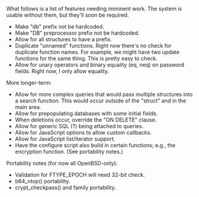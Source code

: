 What follows is a list of features needing imminent work.  The system is
usable without them, but they'll soon be required.

- Make "db" prefix not be hardcoded.
- Make "DB" preprocessor prefix not be hardcoded.
- Allow for all structures to have a prefix.
- Duplicate "unnamed" functions.  Right now there's no check for
  duplicate function names.  For example, we might have two update
  functions for the same thing.  This is pretty easy to check.
- Allow for unary operators and binary equality (eq, neq) on password
  fields.  Right now, I only allow equality.

More longer-term:

- Allow for more complex queries that would pass multiple structures
  into a search function.  This would occur outside of the "struct" and
  in the main area.
- Allow for prepopulating databases with some initial fields.
- When deletions occur, override the "ON DELETE" clause.
- Allow for generic SQL (?) being attached to queries.
- Allow for JavaScript options to allow custom callbacks.
- Allow for JavaScript list/iterator support.
- Have the configure script also build in certain functions; e.g., the
  encryption function.  (See portability notes.)

Portability notes (for now all OpenBSD-only):

- Validation for FTYPE\_EPOCH will need 32-bit check.
- b64\_ntop() portability.
- crypt\_checkpass() and family portability.
